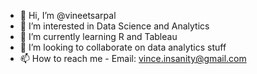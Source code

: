 - 👋 Hi, I’m @vineetsarpal
- 👀 I’m interested in Data Science and Analytics
- 🌱 I’m currently learning R and Tableau
- 💞️ I’m looking to collaborate on data analytics stuff
- 📫 How to reach me - Email: vince.insanity@gmail.com

<!---
vineetsarpal/vineetsarpal is a ✨ special ✨ repository because its `README.md` (this file) appears on your GitHub profile.
You can click the Preview link to take a look at your changes.
--->

